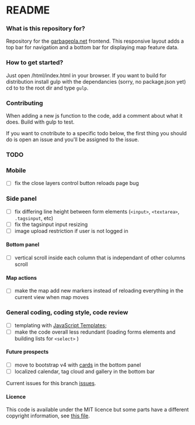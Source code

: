 # README #

### What is this repository for? ###

Repository for the [garbagepla.net](http://www.garbagepla.net) frontend. This responsive layout adds a top bar for navigation and a bottom bar for displaying map feature data.

### How to get started? ###

Just open /html/index.html in your browser. If you want to build for distribution install gulp with the dependancies (sorry, no package.json yet) cd to to the root dir and type `gulp`.

### Contributing

When adding a new js function to the code, add a comment about what it does. Build with gulp to test.

If you want to cnotribute to a specific todo below, the first thing you should do is open an issue and you'll be assigned to the issue.

### TODO

### Mobile
- [ ] fix the close layers control button reloads page bug

### Side panel
- [ ] fix differing line height between form elements (`<input>`, `<textarea>`, `.tagsinput`, etc)
- [ ] fix the tagsinput input resizing
- [ ] image upload restriction if user is not logged in

#### Bottom panel
- [ ] vertical scroll inside each column that is independant of other columns scroll

#### Map actions
- [ ] make the map add new markers instead of reloading everything in the current view when map moves

### General coding, coding style, code review
- [ ] templating with [JavaScript Templates](https://github.com/blueimp/JavaScript-Templates);
- [ ] make the code overall less redundant (loading forms elements and building lists for `<select>` )

#### Future prospects
- [ ] move to bootstrap v4 with [cards](http://v4-alpha.getbootstrap.com/components/card/) in the bottom panel
- [ ] localized calendar, tag cloud and gallery in the bottom bar

Current issues for this branch [issues](https://github.com/garbageplanet/web-ui/labels/branch%3Abottom-bar).

#### Licence
This code is available under the MIT licence but some parts have a different copyright information, see [this file](https://github.com/garbageplanet/web-ui/blob/dev/license.md).
